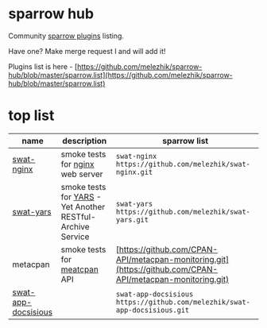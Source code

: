 # sparrow hub

Community [sparrow plugins](https://github.com/melezhik/sparrow#sparrow-plugins) listing.

Have one? Make merge request I and will add it!

Plugins list is here - [https://github.com/melezhik/sparrow-hub/blob/master/sparrow.list](https://github.com/melezhik/sparrow-hub/blob/master/sparrow.list)


# top list

  name | description | sparrow list |
 ----- | ----------- | ------------ |
[swat-nginx](https://github.com/melezhik/swat-nginx.git) | smoke tests for [nginx](https://www.nginx.com/resources/wiki/) web server | `swat-nginx https://github.com/melezhik/swat-nginx.git` 
[swat-yars](https://github.com/melezhik/swat-yars.git) | smoke tests for [YARS](https://metacpan.org/pod/Yars) - Yet Another RESTful-Archive Service | `swat-yars https://github.com/melezhik/swat-yars.git`
 metacpan  | smoke tests for [meatcpan](https://metacpan.org) API | [https://github.com/CPAN-API/metacpan-monitoring.git](https://github.com/CPAN-API/metacpan-monitoring.git) | `metacpan https://github.com/CPAN-API/metacpan-monitoring.git` 
[swat-app-docsisious](https://github.com/melezhik/swat-app-docsisious.git) | | `swat-app-docsisious https://github.com/melezhik/swat-app-docsisious.git`

